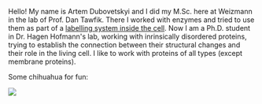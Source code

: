 Hello!
My name is Artem Dubovetskyi and I did my M.Sc. here at Weizmann in the lab of Prof. Dan Tawfik. There I worked with enzymes and tried to use them as part of a [labelling system inside the cell](https://chemistry-europe.onlinelibrary.wiley.com/doi/full/10.1002/cbic.202000611). Now I am a Ph.D. student in Dr. Hagen Hofmann's lab, working with inrinsically disordered proteins, trying to establish the connection between their structural changes and their role in the living cell. 
I like to work with proteins of all types (except membrane proteins).
  
Some chihuahua for fun:


![](https://images.pexels.com/photos/191353/pexels-photo-191353.jpeg?auto=compress&cs=tinysrgb&w=1260&h=750&dpr=1)
